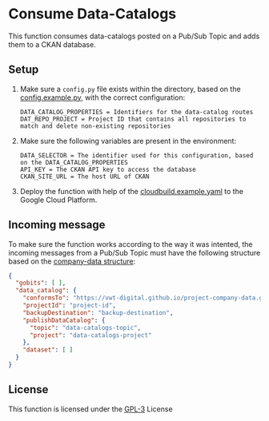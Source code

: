 # Consume Data-Catalogs
This function consumes data-catalogs posted on a Pub/Sub Topic and adds them to a CKAN database.

## Setup
1. Make sure a ```config.py``` file exists within the directory, based on the [config.example.py](config.example.py), with the correct configuration:
    ~~~
    DATA_CATALOG_PROPERTIES = Identifiers for the data-catalog routes
    DAT_REPO_PROJECT = Project ID that contains all repositories to match and delete non-existing repositories
    ~~~
2. Make sure the following variables are present in the environment:
    ~~~
    DATA_SELECTOR = The identifier used for this configuration, based on the DATA_CATALOG_PROPERTIES
    API_KEY = The CKAN API key to access the database
    CKAN_SITE_URL = The host URL of CKAN
    ~~~
3. Deploy the function with help of the [cloudbuild.example.yaml](cloudbuild.example.yaml) to the Google Cloud Platform.

## Incoming message
To make sure the function works according to the way it was intented, the incoming messages from a Pub/Sub Topic must have the following structure based on the [company-data structure](https://vwt-digital.github.io/project-company-data.github.io/v1.1/schema):
~~~JSON
{
  "gobits": [ ],
  "data_catalog": {
    "conformsTo": "https://vwt-digital.github.io/project-company-data.github.io/v1.1/schema",
    "projectId": "project-id",
    "backupDestination": "backup-destination",
    "publishDataCatalog": {
      "topic": "data-catalogs-topic",
      "project": "data-catalogs-project"
    },
    "dataset": [ ]
  }
}
~~~

## License
This function is licensed under the [GPL-3](https://www.gnu.org/licenses/gpl-3.0.en.html) License
